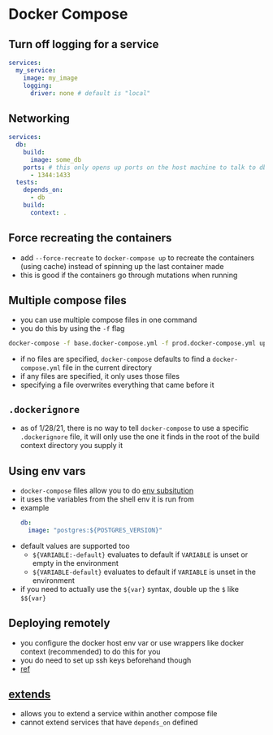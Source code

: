 # Docker Compose

## Turn off logging for a service
```yml
services:
  my_service:
    image: my_image
    logging:
      driver: none # default is "local"
```

## Networking
```yml
services:
  db:
    build:
      image: some_db
    ports: # this only opens up ports on the host machine to talk to db in this case, it doesn't affect what ports other containers like test can access
      - 1344:1433
  tests:
    depends_on:
      - db
    build:
      context: .
```

## Force recreating the containers
- add `--force-recreate` to `docker-compose up` to recreate the containers (using cache) instead of spinning up the last container made
- this is good if the containers go through mutations when running

## Multiple compose files
- you can use multiple compose files in one command
- you do this by using the `-f` flag
```bash
docker-compose -f base.docker-compose.yml -f prod.docker-compose.yml up
```
- if no files are specified, `docker-compose` defaults to find a `docker-compose.yml` file in the current directory
- if any files are specified, it only uses those files
- specifying a file overwrites everything that came before it

## `.dockerignore`
- as of 1/28/21, there is no way to tell `docker-compose` to use a specific `.dockerignore` file, it will only use the one it finds in the root of the build context directory you supply it

## Using env vars
- `docker-compose` files allow you to do [env subsitution](https://docs.docker.com/compose/compose-file/compose-file-v3/#variable-substitution)
- it uses the variables from the shell env it is run from
- example
  ```yml
  db:
    image: "postgres:${POSTGRES_VERSION}"
  ```
- default values are supported too
  - `${VARIABLE:-default}` evaluates to default if `VARIABLE` is unset or empty in the environment
  - `${VARIABLE-default}` evaluates to default if `VARIABLE` is unset in the environment
- if you need to actually use the `${var}` syntax, double up the `$` like `$${var}`

## Deploying remotely
- you configure the docker host env var or use wrappers like docker context (recommended) to do this for you
- you do need to set up ssh keys beforehand though
- [ref](https://www.docker.com/blog/how-to-deploy-on-remote-docker-hosts-with-docker-compose/)

## [extends](https://docs.docker.com/compose/extends/)
- allows you to extend a service within another compose file
- cannot extend services that have `depends_on` defined